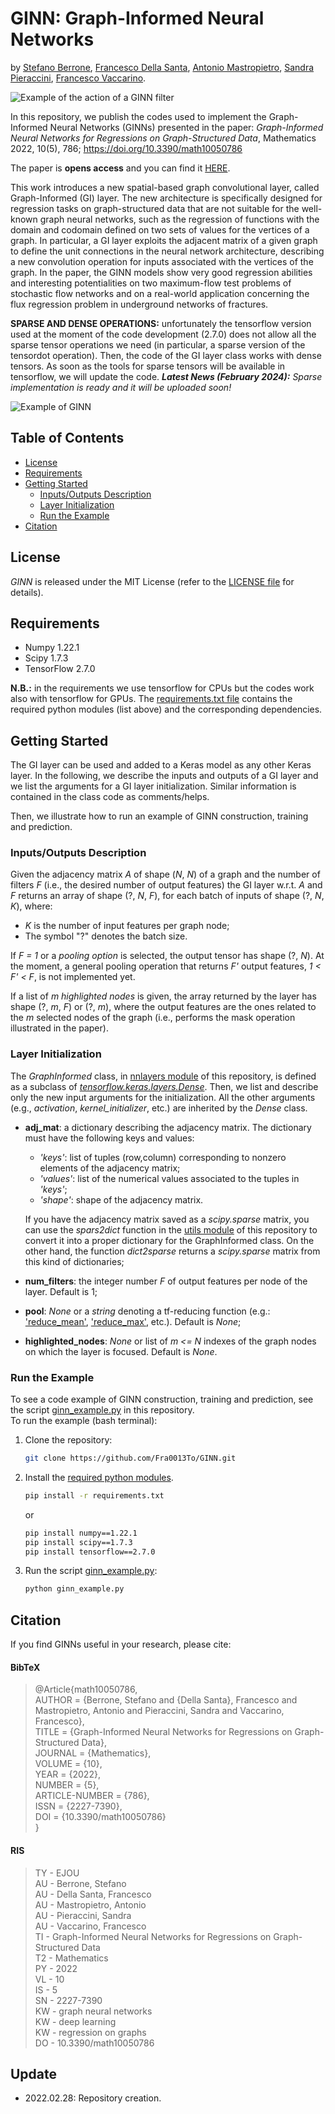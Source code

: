 # GINN: Graph-Informed Neural Networks

by [Stefano Berrone](https://www.researchgate.net/profile/Stefano-Berrone), [Francesco Della Santa](https://www.researchgate.net/profile/Francesco-Della-Santa), [Antonio Mastropietro](https://www.researchgate.net/profile/Antonio-Mastropietro), [Sandra Pieraccini](https://www.researchgate.net/profile/Sandra-Pieraccini), [Francesco Vaccarino](https://www.researchgate.net/profile/Francesco-Vaccarino).

![Example of the action of a GINN filter](https://www.mdpi.com/mathematics/mathematics-10-00786/article_deploy/html/images/mathematics-10-00786-g001-550.jpg)

In this repository, we publish the codes used to implement the Graph-Informed Neural Networks (GINNs) presented in the paper:
_Graph-Informed Neural Networks for Regressions on Graph-Structured Data_, Mathematics 2022, 10(5), 786; https://doi.org/10.3390/math10050786

The paper is **opens access** and you can find it [HERE](https://www.mdpi.com/2227-7390/10/5/786/htm).

This work introduces a new spatial-based graph convolutional layer, called Graph-Informed (GI) layer. The new architecture is specifically designed for regression tasks on graph-structured data that are not suitable for the well-known graph neural networks, such as the regression of functions with the domain and codomain defined on two sets of values for the vertices of a graph. In particular, a GI layer exploits the adjacent matrix of a given graph to define the unit connections in the neural network architecture, describing a new convolution operation for inputs associated with the vertices of the graph. 
In the paper, the GINN models show very good regression abilities and interesting potentialities on two maximum-flow test problems of stochastic flow networks and on a real-world application concerning the flux regression problem in underground networks of fractures.

**SPARSE AND DENSE OPERATIONS:** unfortunately the tensorflow version used at the moment of the code development (2.7.0) does not allow all the sparse tensor operations we need (in particular, a sparse version of the tensordot operation). Then, the code of the GI layer class works with dense tensors. As soon as the tools for sparse tensors will be available in tensorflow, we will update the code. _**Latest News (February 2024):** Sparse implementation is ready and it will be uploaded soon!_

![Example of GINN](https://www.mdpi.com/mathematics/mathematics-10-00786/article_deploy/html/images/mathematics-10-00786-g005-550.jpg)

## Table of Contents
- [License](https://github.com/Fra0013To/GINN/blob/main/README.md#license)
- [Requirements](https://github.com/Fra0013To/GINN/blob/main/README.md#requirements)
- [Getting Started](https://github.com/Fra0013To/GINN/blob/main/README.md#getting-started)
  - [Inputs/Outputs Description](https://github.com/Fra0013To/GINN/blob/main/README.md#inputsoutputs-description)
  - [Layer Initialization](https://github.com/Fra0013To/GINN/blob/main/README.md#layer-initialization)
  - [Run the Example](https://github.com/Fra0013To/GINN/edit/blob/README.md#run-the-example)
- [Citation](https://github.com/Fra0013To/GINN/edit/blob/README.md#citation)

## License
_GINN_ is released under the MIT License (refer to the [LICENSE file](https://github.com/Fra0013To/GINN/blob/main/LICENSE) for details).

## Requirements
- Numpy 1.22.1
- Scipy 1.7.3
- TensorFlow 2.7.0

**N.B.:** in the requirements we use tensorflow for CPUs but the codes work also with tensorflow for GPUs. The [requirements.txt file](https://github.com/Fra0013To/GINN/blob/main/requirements.txt) contains the required python modules (list above) and the corresponding dependencies.

## Getting Started
The GI layer can be used and added to a Keras model as any other Keras layer. In the following, we describe the inputs and outputs of a GI layer and we list the arguments for a GI layer initialization. Similar information is contained in the class code as comments/helps.

Then, we illustrate how to run an example of GINN construction, training and prediction.

### Inputs/Outputs Description
Given the adjacency matrix _A_ of shape (_N_, _N_) of a graph and the number of filters _F_ (i.e., the desired number of output features) the GI layer w.r.t. _A_ and _F_ returns an array of shape (?, _N_, _F_), for each batch of inputs of shape (?, _N_, _K_), where:
- _K_ is the number of input features per graph node;
- The symbol "?" denotes the batch size.

If _F = 1_ or a _pooling option_ is selected, the output tensor has shape (?, _N_). At the moment, a general pooling operation that returns _F'_ output features, _1 < F' < F_, is not implemented yet.

If a list of _m_ _highlighted nodes_ is given, the array returned by the layer has shape (?, _m_, _F_) or (?, _m_), where the output features are the ones related to the _m_ selected nodes of the graph (i.e., performs the mask operation illustrated in the paper).

### Layer Initialization
The _GraphInformed_ class, in [nnlayers module](https://github.com/Fra0013To/GINN/blob/main/nnlayers.py) of this repository, is defined as a subclass of [_tensorflow.keras.layers.Dense_](https://www.tensorflow.org/api_docs/python/tf/keras/layers/Dense). Then, we list and describe only the new input arguments for the initialization. All the other arguments (e.g., _activation_, _kernel_initializer_, etc.) are inherited by the _Dense_ class.

- **adj_mat**: a dictionary describing the adjacency matrix. The dictionary must have the following keys and values:
  - _'keys'_: list of tuples (row,column) corresponding to nonzero elements of the adjacency matrix;
  - _'values'_: list of the numerical values associated to the tuples in _'keys'_;
  - _'shape'_: shape of the adjacency matrix.
  
  If you have the adjacency matrix saved as a _scipy.sparse_ matrix, you can use the _spars2dict_ function in the [utils module](https://github.com/Fra0013To/GINN/blob/main/utils.py) of this repository to convert it into a proper dictionary for the GraphInformed class. On the other hand, the function _dict2sparse_ returns a _scipy.sparse_ matrix from this kind of dictionaries;
- **num_filters**: the integer number _F_ of output features per node of the layer. Default is 1;
- **pool**: _None_ or a _string_ denoting a tf-reducing function (e.g.: ['reduce_mean'](https://www.tensorflow.org/api_docs/python/tf/math/reduce_mean), ['reduce_max'](https://www.tensorflow.org/api_docs/python/tf/math/reduce_max), etc.). Default is _None_;
- **highlighted_nodes**: _None_ or list of _m <= N_ indexes of the graph nodes on which the layer is focused. Default is _None_.

### Run the Example
To see a code example of GINN construction, training and prediction, see the script [ginn_example.py](https://github.com/Fra0013To/GINN/blob/main/ginn_example.py) in this repository.  
To run the example (bash terminal):
1. Clone the repository:
    ```bash 
    git clone https://github.com/Fra0013To/GINN.git
    ```
2. Install the [required python modules](https://github.com/Fra0013To/GINN/edit/main/README.md#requirements).
    ```bash
    pip install -r requirements.txt
    ```
    or 
    ```bash
    pip install numpy==1.22.1
    pip install scipy==1.7.3
    pip install tensorflow==2.7.0
    ```
3. Run the script [ginn_example.py](https://github.com/Fra0013To/GINN/blob/main/ginn_example.py):
    ```bash
    python ginn_example.py
    ```

## Citation
If you find GINNs useful in your research, please cite:
#### BibTeX
> @Article{math10050786,  
> AUTHOR = {Berrone, Stefano and {Della Santa}, Francesco and Mastropietro, Antonio and Pieraccini, Sandra and Vaccarino, Francesco},  
> TITLE = {Graph-Informed Neural Networks for Regressions on Graph-Structured Data},  
> JOURNAL = {Mathematics},  
> VOLUME = {10},  
> YEAR = {2022},  
> NUMBER = {5},  
> ARTICLE-NUMBER = {786},  
> ISSN = {2227-7390},  
> DOI = {10.3390/math10050786}   
> }
#### RIS
> TY  - EJOU  
> AU  - Berrone, Stefano  
> AU  - Della Santa, Francesco  
> AU  - Mastropietro, Antonio  
> AU  - Pieraccini, Sandra  
> AU  - Vaccarino, Francesco  
> TI  - Graph-Informed Neural Networks for Regressions on Graph-Structured Data  
> T2  - Mathematics  
> PY  - 2022  
> VL  - 10  
> IS  - 5  
> SN  - 2227-7390  
> KW  - graph neural networks  
> KW  - deep learning  
> KW  - regression on graphs  
> DO  - 10.3390/math10050786  

## Update
- 2022.02.28: Repository creation.
